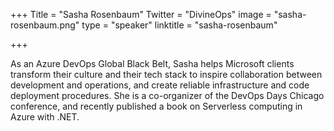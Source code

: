 +++
Title = "Sasha Rosenbaum"
Twitter = "DivineOps"
image = "sasha-rosenbaum.png"
type = "speaker"
linktitle = "sasha-rosenbaum"

+++

As an Azure DevOps Global Black Belt, Sasha helps Microsoft clients transform their culture and their tech stack to inspire collaboration between development and operations, and create reliable infrastructure and code deployment procedures. She is a co-organizer of the DevOps Days Chicago conference, and recently published a book on Serverless computing in Azure with .NET.
